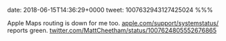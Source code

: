 date: 2018-06-15T14:36:29+0000
tweet: 1007632943127425024
%%%

Apple Maps routing is down for me too. [apple.com/support/systemstatus/](https://www.apple.com/support/systemstatus/) reports green. [twitter.com/MattCheetham/status/1007624805552676865](https://twitter.com/MattCheetham/status/1007624805552676865)
